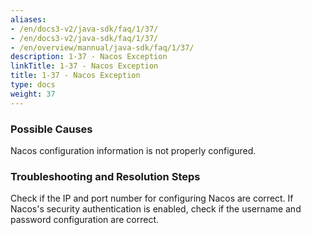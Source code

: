 ```yaml
---
aliases:
- /en/docs3-v2/java-sdk/faq/1/37/
- /en/docs3-v2/java-sdk/faq/1/37/
- /en/overview/mannual/java-sdk/faq/1/37/
description: 1-37 - Nacos Exception
linkTitle: 1-37 - Nacos Exception
title: 1-37 - Nacos Exception
type: docs
weight: 37
---
```







### Possible Causes

Nacos configuration information is not properly configured.

### Troubleshooting and Resolution Steps

Check if the IP and port number for configuring Nacos are correct. If Nacos's security authentication is enabled, check if the username and password configuration are correct.


